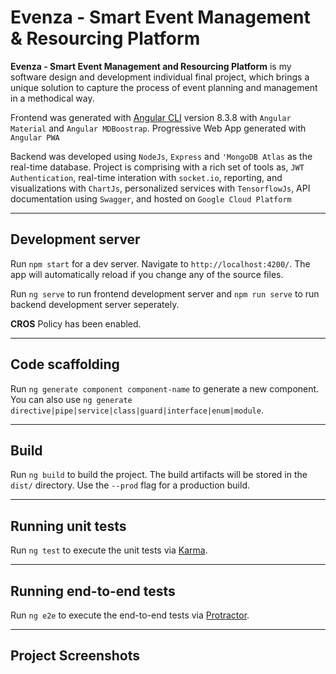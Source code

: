 # Evenza - Smart Event Management & Resourcing Platform

**Evenza - Smart Event Management and Resourcing Platform** is my software design and development individual final project, which brings a unique solution to capture the process of event planning and management in a methodical way.

Frontend was generated with [Angular CLI](https://github.com/angular/angular-cli) version 8.3.8 with `Angular Material` and `Angular MDBoostrap`. Progressive Web App generated with `Angular PWA`

Backend was developed using `NodeJs`, `Express` and `'MongoDB Atlas` as the real-time database. Project is comprising with  a rich set of tools as, `JWT Authentication`, real-time interation with `socket.io`,  reporting, and visualizations with `ChartJs`, personalized services with `TensorflowJs`, API documentation using `Swagger`, and hosted on `Google Cloud Platform`

***

## Development server

Run `npm start` for a dev server. Navigate to `http://localhost:4200/`. The app will automatically reload if you change any of the source files.

Run `ng serve` to run frontend development server and  `npm run serve` to run backend development server seperately.

**CROS** Policy has been enabled.

***

## Code scaffolding

Run `ng generate component component-name` to generate a new component. You can also use `ng generate directive|pipe|service|class|guard|interface|enum|module`.

***

## Build

Run `ng build` to build the project. The build artifacts will be stored in the `dist/` directory. Use the `--prod` flag for a production build.

***

## Running unit tests

Run `ng test` to execute the unit tests via [Karma](https://karma-runner.github.io).

***

## Running end-to-end tests

Run `ng e2e` to execute the end-to-end tests via [Protractor](http://www.protractortest.org/).

***

## Project Screenshots
